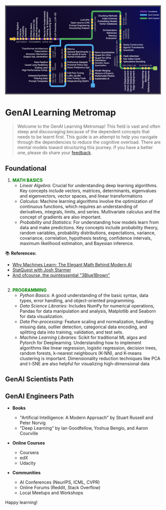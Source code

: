 ![GenAI Learning Metromap](https://github.com/spraja08/GenAIMetroMap/blob/main/resources/GenAIMetromap.png)
# GenAI Learning Metromap

> Welcome to the GenAI Learning Metromap! This field is vast and often steep and discouraging because of the dependent concepts that needs to be learnt first. This guide is an attempt to help you navigate through the dependencies to reduce the cognitive overload. There are mental models toward structuring this journey. If you have a better one, please do share your [feedback](mailto:spraja08@gmail.com). 

## Foundational

1. <span style="color:green">**MATH BASICS**</span>
   - *Linear Algebra:* Crucial for understanding deep learning algorithms. Key concepts include vectors, matrices, determinants, eigenvalues and eigenvectors, vector spaces, and linear transformations
   - *Calculus:* Machine learning algorithms involve the optimization of continuous functions, which requires an understanding of derivatives, integrals, limits, and series. Multivariate calculus and the concept of gradients are also important.
   - *Probability and Statistics:* For understanding how models learn from data and make predictions. Key concepts include probability theory, random variables, probability distributions, expectations, variance, covariance, correlation, hypothesis testing, confidence intervals, maximum likelihood estimation, and Bayesian inference.

📚 **References:**  
- [Why Machines Learn: The Elegant Math Behind Modern AI](https://a.co/d/3IKwY5X)
- [StatQuest with Josh Starmer](https://www.youtube.com/@statquest)
- [And ofcourse, the quintessential "3Blue1Brown"](https://www.youtube.com/@3blue1brown)
<br><br>
2. <span style="color:green">**PROGRAMMING**</span>
   - *Python Basics:* A good understanding of the basic syntax, data types, error handling, and object-oriented programming.
   - *Data Science Libraries:* Includes NumPy for numerical operations, Pandas for data manipulation and analysis, Matplotlib and Seaborn for data visualization.
   - *Data Pre-processing:* Feature scaling and normalization, handling missing data, outlier detection, categorical data encoding, and splitting data into training, validation, and test sets.
   - *Machine Learning Libraries:* Scikit for traditional ML algos and Pytorch for Deeplearning. Understanding how to implement algorithms like linear regression, logistic regression, decision trees, random forests, k-nearest neighbours (K-NN), and K-means clustering is important. Dimensionality reduction techniques like PCA and t-SNE are also helpful for visualizing high-dimensional data


## GenAI Scientists Path



## GenAI Engineers Path

- **Books**
  - "Artificial Intelligence: A Modern Approach" by Stuart Russell and Peter Norvig
  - "Deep Learning" by Ian Goodfellow, Yoshua Bengio, and Aaron Courville

- **Online Courses**
  - Coursera
  - edX
  - Udacity

- **Communities**
  - AI Conferences (NeurIPS, ICML, CVPR)
  - Online Forums (Reddit, Stack Overflow)
  - Local Meetups and Workshops

Happy learning!